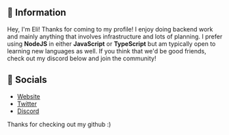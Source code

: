 ## 👋 Information
Hey, I'm Eli! Thanks for coming to my profile! I enjoy doing backend work and mainly anything that involves infrastructure and lots of planning. I prefer using **NodeJS** in either **JavaScript** or **TypeScript** but am typically open to learning new languages as well. If you think that we'd be good friends, check out my discord below and join the community!

## 🔗 Socials
- [Website](https://eli.tf/)
- [Twitter](https://lnk.eli.tf/twitter)
- [Discord](https://lnk.eli.tf/discord)

Thanks for checking out my github :)
